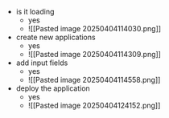 - is it loading
	- yes
	- ![[Pasted image 20250404114030.png]]
- create new applications
	- yes
	- ![[Pasted image 20250404114309.png]]
- add input fields
	- yes
	- ![[Pasted image 20250404114558.png]]
- deploy the application
	- yes
	- ![[Pasted image 20250404124152.png]]